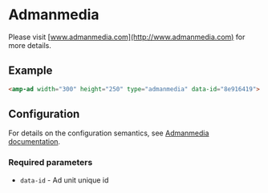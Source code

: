 <!---
Copyright 2017 The AMP HTML Authors. All Rights Reserved.

Licensed under the Apache License, Version 2.0 (the "License");
you may not use this file except in compliance with the License.
You may obtain a copy of the License at

      http://www.apache.org/licenses/LICENSE-2.0

Unless required by applicable law or agreed to in writing, software
distributed under the License is distributed on an "AS-IS" BASIS,
WITHOUT WARRANTIES OR CONDITIONS OF ANY KIND, either express or implied.
See the License for the specific language governing permissions and
limitations under the License.
-->

# Admanmedia

Please visit [www.admanmedia.com](http://www.admanmedia.com) for more details.

## Example

```html
<amp-ad width="300" height="250" type="admanmedia" data-id="8e916419"> </amp-ad>
```

## Configuration

For details on the configuration semantics, see [Admanmedia documentation](http://www.admanmedia.com).

### Required parameters

- `data-id` - Ad unit unique id
